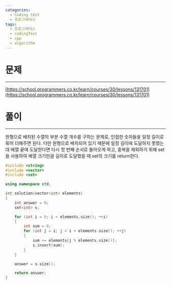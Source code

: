 ```yaml
---
categories:
  - Coding test
  - 프로그래머스
tags:
  - 프로그래머스
  - codingTest
  - cpp
  - algorithm
---
```

# 문제
___

[https://school.programmers.co.kr/learn/courses/30/lessons/131701](https://school.programmers.co.kr/learn/courses/30/lessons/131701)

# 풀이
___

원형으로 배치된 수열의 부분 수열 개수를 구하는 문제로, 인접한 숫자들을 일정 길이로 묶어 더해주면 된다. 다만 원형으로 배치되어 있기 때문에 일정 길이에 도달하지 못했는데 배열 끝에 도달한다면 다시 첫 번째 순서로 돌아오게 하고, 중복을 제외하기 위해 set을 사용하여 배열 크기만큼 길이로 도달했을 때 set의 크기를 return한다.

```c++
#include <string>
#include <vector>
#include <set>

using namespace std;

int solution(vector<int> elements) 
{
    int answer = 0;
    set<int> s;

    for (int i = 0; i < elements.size(); ++i)
    {
        int sum = 0;
        for (int j = i; j < i + elements.size(); ++j)
        {
            sum += elements[j % elements.size()];
            s.insert(sum);
        }
    }

    answer = s.size();

    return answer;
}

```